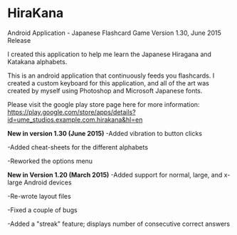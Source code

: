 # HiraKana
Android Application - Japanese Flashcard Game 
Version 1.30, June 2015 Release

I created this application to help me learn the Japanese Hiragana and Katakana alphabets.

This is an android application that continuously feeds you flashcards. I created a custom keyboard for this application, and all of the art was created by myself using Photoshop and Microsoft Japanese fonts.

Please visit the google play store page here for more information: https://play.google.com/store/apps/details?id=ume_studios.example.com.hirakana&hl=en

**New in version 1.30 (June 2015)**
-Added vibration to button clicks

-Added cheat-sheets for the different alphabets

-Reworked the options menu

**New in Version 1.20 (March 2015)**
-Added support for normal, large, and x-large Android devices

-Re-wrote layout files

-Fixed a couple of bugs

-Added a "streak" feature; displays number of consecutive correct answers
